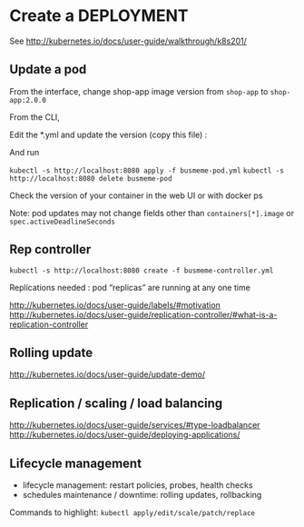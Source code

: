 # Create a DEPLOYMENT

See http://kubernetes.io/docs/user-guide/walkthrough/k8s201/

## Update a pod

From the interface, change shop-app image version from `shop-app` to `shop-app:2.0.0`

From the CLI,

Edit the *.yml and update the version (copy this file) :

And run

`kubectl -s http://localhost:8080 apply -f busmeme-pod.yml`
`kubectl -s http://localhost:8080 delete busmeme-pod`


Check the version of your container in the web UI or with docker ps

Note: pod updates may not change fields other than `containers[*].image` or `spec.activeDeadlineSeconds`

## Rep controller

`kubectl -s http://localhost:8080 create -f busmeme-controller.yml`


Replications needed : pod “replicas” are running at any one time

http://kubernetes.io/docs/user-guide/labels/#motivation
http://kubernetes.io/docs/user-guide/replication-controller/#what-is-a-replication-controller

## Rolling update

http://kubernetes.io/docs/user-guide/update-demo/


## Replication / scaling / load balancing


http://kubernetes.io/docs/user-guide/services/#type-loadbalancer
http://kubernetes.io/docs/user-guide/deploying-applications/

## Lifecycle management

* lifecycle management: restart policies, probes, health checks
* schedules maintenance / downtime: rolling updates, rollbacking

Commands to highlight: `kubectl apply/edit/scale/patch/replace`